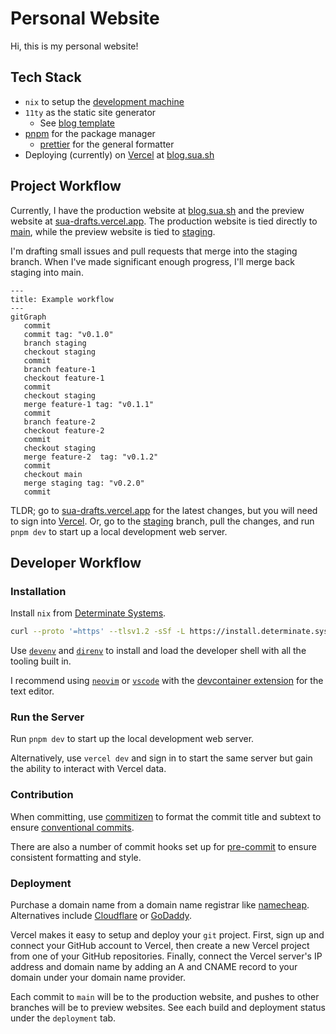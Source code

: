 # Personal Website

Hi, this is my personal website!

## Tech Stack

- `nix` to setup the [development machine](#developer-workflow)
- `11ty` as the static site generator
  - See [blog template](https://github.com/11ty/eleventy-base-blog)
- [pnpm](https://pnpm.io) for the package manager
  - [prettier](https://prettier.io) for the general formatter
- Deploying (currently) on [Vercel](https://vercel.com) at
  [blog.sua.sh](https://blog.sua.sh)

## Project Workflow

Currently, I have the production website at [blog.sua.sh](https://blog.sua.sh) and the
preview website at [sua-drafts.vercel.app](https://sua-drafts.vercel.app). The
production website is tied directly to
[main](https://github.com/suasuasuasuasua/personal-website/tree/main), while the
preview website is tied to
[staging](https://github.com/suasuasuasuasua/personal-website/tree/staging).

I'm drafting small issues and pull requests that merge into the staging branch.
When I've made significant enough progress, I'll merge back staging into main.

```mermaid
---
title: Example workflow
---
gitGraph
   commit
   commit tag: "v0.1.0"
   branch staging
   checkout staging
   commit
   branch feature-1
   checkout feature-1
   commit
   checkout staging
   merge feature-1 tag: "v0.1.1"
   commit
   branch feature-2
   checkout feature-2
   commit
   checkout staging
   merge feature-2  tag: "v0.1.2"
   commit
   checkout main
   merge staging tag: "v0.2.0"
   commit
```

TLDR; go to [sua-drafts.vercel.app](https://sua-drafts.vercel.app) for the
latest changes, but you will need to sign into [Vercel](https://vercel.com). Or,
go to the
[staging](https://github.com/suasuasuasuasua/personal-website/tree/staging)
branch, pull the changes, and run `pnpm dev` to start up a local development web
server.

## Developer Workflow

### Installation

Install `nix` from
[Determinate Systems](https://determinate.systems/posts/determinate-nix-installer/).

```bash
curl --proto '=https' --tlsv1.2 -sSf -L https://install.determinate.systems/nix | sh -s -- install
```

Use [`devenv`](https://devenv.sh) and [`direnv`](https://direnv.net) to install
and load the developer shell with all the tooling built in.

I recommend using [`neovim`](https://neovim.io) or
[`vscode`](https://code.visualstudio.com) with the
[devcontainer extension](https://marketplace.visualstudio.com/items?itemName=ms-vscode-remote.remote-containers)
for the text editor.

### Run the Server

Run `pnpm dev` to start up the local development web server.

Alternatively, use `vercel dev` and sign in to start the same server but gain
the ability to interact with Vercel data.

### Contribution

When committing, use
[commitizen](https://commitizen-tools.github.io/commitizen/) to format the
commit title and subtext to ensure
[conventional commits](https://www.conventionalcommits.org/en/v1.0.0/).

There are also a number of commit hooks set up for
[pre-commit](https://pre-commit.com) to ensure consistent formatting and style.

### Deployment

Purchase a domain name from a domain name registrar like
[namecheap](https://www.namecheap.com/). Alternatives include
[Cloudflare](https://www.cloudflare.com/products/registrar/) or
[GoDaddy](https://www.godaddy.com/).

Vercel makes it easy to setup and deploy your `git` project. First, sign up and
connect your GitHub account to Vercel, then create a new Vercel project from one
of your GitHub repositories. Finally, connect the Vercel server's IP address and
domain name by adding an A and CNAME record to your domain under your domain
name provider.

Each commit to `main` will be to the production website, and pushes to other
branches will be to preview websites. See each build and deployment status under
the `deployment` tab.
